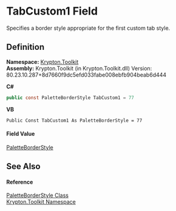 # TabCustom1 Field


Specifies a border style appropriate for the first custom tab style.



## Definition
**Namespace:** <a href="79d2eac2-21f4-54ff-7552-b20c33c30600.md">Krypton.Toolkit</a>  
**Assembly:** Krypton.Toolkit (in Krypton.Toolkit.dll) Version: 80.23.10.287+8d7660f9dc5efd033fabe008ebfb904beab6d444

**C#**
``` C#
public const PaletteBorderStyle TabCustom1 = 77
```
**VB**
``` VB
Public Const TabCustom1 As PaletteBorderStyle = 77
```



#### Field Value
<a href="b1fca4a5-050c-8382-9a04-e92bf0a4f34f.md">PaletteBorderStyle</a>

## See Also


#### Reference
<a href="b1fca4a5-050c-8382-9a04-e92bf0a4f34f.md">PaletteBorderStyle Class</a>  
<a href="79d2eac2-21f4-54ff-7552-b20c33c30600.md">Krypton.Toolkit Namespace</a>  
